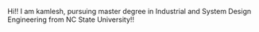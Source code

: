 Hi!! I am kamlesh, pursuing master degree in Industrial and System Design Engineering from NC State University!! 
